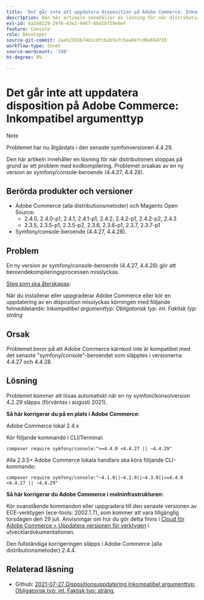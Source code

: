 ```yaml
---
title: 'Det går inte att uppdatera disposition på Adobe Commerce: Inkompatibel argumenttyp'
description: Den här artikeln innehåller en lösning för när distributionen stoppas på grund av ett problem med kodkompilering. Problemet orsakas av en ny version av symfony/console-beroende (4.4.27, 4.4.28).
exl-id: ba2dd229-29f6-43e2-9467-8bd1bf59e6ef
feature: Console
role: Developer
source-git-commit: 2aeb2355b74d1cdfc62b5e7c5aa04fcd0a654733
workflow-type: tm+mt
source-wordcount: '348'
ht-degree: 0%

---
```


# Det går inte att uppdatera disposition på Adobe Commerce: Inkompatibel argumenttyp

>[!NOTE]
>
>Problemet har nu åtgärdats i den senaste symfonversionen 4.4.29.

Den här artikeln innehåller en lösning för när distributionen stoppas på grund av ett problem med kodkompilering. Problemet orsakas av en ny version av symfony/console-beroende (4.4.27, 4.4.28).

## Berörda produkter och versioner

* Adobe Commerce (alla distributionsmetoder) och Magento Open Source:
   * 2.4.0, 2.4.0-p1, 2.4.1, 2.4.1-p1, 2.4.2, 2.4.2-p1, 2.4.2-p2, 2.4.3
   * 2.3.5, 2.3.5-p1, 2.3.5-p2, 2.3.6, 2.3.6-p1, 2.3.7, 2.3.7-p1
* Symfony/console-beroende (4.4.27, 4.4.28).

## Problem

En ny version av symfony/console-beroende (4.4.27, 4.4.28) gör att beroendekompileringsprocessen misslyckas.

<u>Steg som ska återskapas</u>:

När du installerar eller uppgraderar Adobe Commerce eller kör en uppdatering av en disposition misslyckas körningen med följande felmeddelande:
*Inkompatibel argumenttyp: Obligatorisk typ: int. Faktisk typ: sträng*

## Orsak

Problemet beror på att Adobe Commerce kärnkod inte är kompatibel med det senaste &quot;symfony/console&quot;-beroendet som släpptes i versionerna 4.4.27 och 4.4.28.

## Lösning

Problemet kommer att lösas automatiskt när en ny symfoni/konsolversion 4.2.29 släpps (förväntas i augusti 2021).

**Så här korrigerar du på en plats i Adobe Commerce:**

Adobe Commerce lokal 2.4.x

Kör följande kommando i CLI/Terminal:

``composer require symfony/console:">=4.4.0 <4.4.27 || ~4.4.29"``

Alla 2.3.5+ Adobe Commerce lokala handlare ska köra följande CLI-kommando:

``composer require symfony/console:"~4.1.0||~4.2.0||~4.3.0||>=4.4.0 <4.4.27 || ~4.4.29"``

**Så här korrigerar du Adobe Commerce i molninfrastrukturen:**

Kör ovanstående kommandon eller uppgradera till den senaste versionen av ECE-verktygen (ece-tools: 2002.1.7), som kommer att vara tillgänglig torsdagen den 29 juli. Anvisningar om hur du gör detta finns i [Cloud för Adobe Commerce > Uppdatera versionen för verktygen](https://experienceleague.adobe.com/sv/docs/commerce-cloud-service/user-guide/dev-tools/ece-tools/update-package) i utvecklardokumentationen.

Den fullständiga korrigeringen släpps i Adobe Commerce (alla distributionsmetoder) 2.4.4.

## Relaterad läsning

* Github: [2021-07-27 Dispositionsuppdatering Inkompatibel argumenttyp: Obligatorisk typ: int. Faktisk typ: sträng &#x200B;](https://github.com/magento/magento2/issues/33595)
